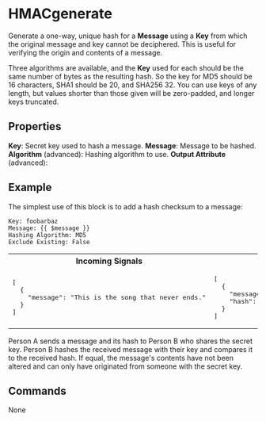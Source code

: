 HMACgenerate
=======
Generate a one-way, unique hash for a **Message** using a **Key** from which the original message and key cannot be deciphered. This is useful for verifying the origin and contents of a message.

Three algorithms are available, and the **Key** used for each should be the same number of bytes as the resulting hash. So the key for MD5 should be 16 characters, SHA1 should be 20, and SHA256 32. You can use keys of any length, but values shorter than those given will be zero-padded, and longer keys truncated.

Properties
----------
**Key**: Secret key used to hash a message.
**Message**: Message to be hashed.
**Algorithm** (advanced): Hashing algorithm to use.
**Output Attribute** (advanced):

Example
-------
The simplest use of this block is to add a hash checksum to a message:

```
Key: foobarbaz
Message: {{ $message }}
Hashing Algorithm: MD5
Exclude Existing: False
```
<table width=100%>
<tr>
<th>Incoming Signals</th>
<th>Outgoing Signals</th>
</tr>
<tr>
<td>
<pre>
[
  {
    "message": "This is the song that never ends."
  }
]
</pre>
</td>
<td>
<pre>
[
  {
    "message": "This is the song that never ends.",
    "hash": "48f18105bf00e018462ba75e794e5b7e"
  }
]
</pre>
</td>
</tr>
</table>

Person A sends a message and its hash to Person B who shares the secret key. Person B hashes the received message with their key and compares it to the received hash. If equal, the message's contents have not been altered and can only have originated from someone with the secret key.

Commands
--------
None
